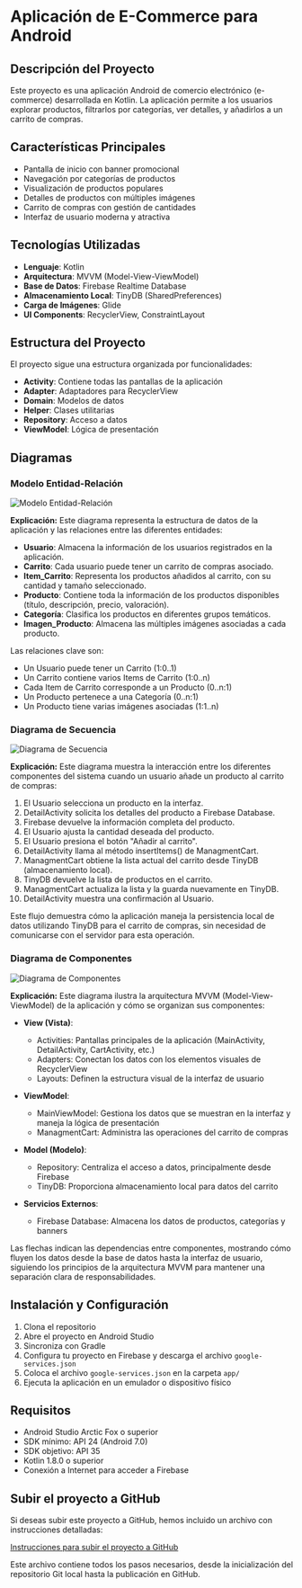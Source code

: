 # Aplicación de E-Commerce para Android

## Descripción del Proyecto

Este proyecto es una aplicación Android de comercio electrónico (e-commerce) desarrollada en Kotlin. La aplicación permite a los usuarios explorar productos, filtrarlos por categorías, ver detalles, y añadirlos a un carrito de compras.

## Características Principales

- Pantalla de inicio con banner promocional
- Navegación por categorías de productos
- Visualización de productos populares
- Detalles de productos con múltiples imágenes
- Carrito de compras con gestión de cantidades
- Interfaz de usuario moderna y atractiva

## Tecnologías Utilizadas

- **Lenguaje**: Kotlin
- **Arquitectura**: MVVM (Model-View-ViewModel)
- **Base de Datos**: Firebase Realtime Database
- **Almacenamiento Local**: TinyDB (SharedPreferences)
- **Carga de Imágenes**: Glide
- **UI Components**: RecyclerView, ConstraintLayout

## Estructura del Proyecto

El proyecto sigue una estructura organizada por funcionalidades:

- **Activity**: Contiene todas las pantallas de la aplicación
- **Adapter**: Adaptadores para RecyclerView
- **Domain**: Modelos de datos
- **Helper**: Clases utilitarias
- **Repository**: Acceso a datos
- **ViewModel**: Lógica de presentación

## Diagramas

### Modelo Entidad-Relación

![Modelo Entidad-Relación](./images/relacional.png)

**Explicación:**
Este diagrama representa la estructura de datos de la aplicación y las relaciones entre las diferentes entidades:

- **Usuario**: Almacena la información de los usuarios registrados en la aplicación.
- **Carrito**: Cada usuario puede tener un carrito de compras asociado.
- **Item_Carrito**: Representa los productos añadidos al carrito, con su cantidad y tamaño seleccionado.
- **Producto**: Contiene toda la información de los productos disponibles (título, descripción, precio, valoración).
- **Categoría**: Clasifica los productos en diferentes grupos temáticos.
- **Imagen_Producto**: Almacena las múltiples imágenes asociadas a cada producto.

Las relaciones clave son:
- Un Usuario puede tener un Carrito (1:0..1)
- Un Carrito contiene varios Items de Carrito (1:0..n)
- Cada Item de Carrito corresponde a un Producto (0..n:1)
- Un Producto pertenece a una Categoría (0..n:1)
- Un Producto tiene varias imágenes asociadas (1:1..n)

### Diagrama de Secuencia

![Diagrama de Secuencia](./images/secuencia.png)

**Explicación:**
Este diagrama muestra la interacción entre los diferentes componentes del sistema cuando un usuario añade un producto al carrito de compras:

1. El Usuario selecciona un producto en la interfaz.
2. DetailActivity solicita los detalles del producto a Firebase Database.
3. Firebase devuelve la información completa del producto.
4. El Usuario ajusta la cantidad deseada del producto.
5. El Usuario presiona el botón "Añadir al carrito".
6. DetailActivity llama al método insertItems() de ManagmentCart.
7. ManagmentCart obtiene la lista actual del carrito desde TinyDB (almacenamiento local).
8. TinyDB devuelve la lista de productos en el carrito.
9. ManagmentCart actualiza la lista y la guarda nuevamente en TinyDB.
10. DetailActivity muestra una confirmación al Usuario.

Este flujo demuestra cómo la aplicación maneja la persistencia local de datos utilizando TinyDB para el carrito de compras, sin necesidad de comunicarse con el servidor para esta operación.

### Diagrama de Componentes

![Diagrama de Componentes](./images/componentes.jpg)

**Explicación:**
Este diagrama ilustra la arquitectura MVVM (Model-View-ViewModel) de la aplicación y cómo se organizan sus componentes:

- **View (Vista)**:
  - Activities: Pantallas principales de la aplicación (MainActivity, DetailActivity, CartActivity, etc.)
  - Adapters: Conectan los datos con los elementos visuales de RecyclerView
  - Layouts: Definen la estructura visual de la interfaz de usuario

- **ViewModel**:
  - MainViewModel: Gestiona los datos que se muestran en la interfaz y maneja la lógica de presentación
  - ManagmentCart: Administra las operaciones del carrito de compras

- **Model (Modelo)**:
  - Repository: Centraliza el acceso a datos, principalmente desde Firebase
  - TinyDB: Proporciona almacenamiento local para datos del carrito

- **Servicios Externos**:
  - Firebase Database: Almacena los datos de productos, categorías y banners

Las flechas indican las dependencias entre componentes, mostrando cómo fluyen los datos desde la base de datos hasta la interfaz de usuario, siguiendo los principios de la arquitectura MVVM para mantener una separación clara de responsabilidades.


## Instalación y Configuración

1. Clona el repositorio
2. Abre el proyecto en Android Studio
3. Sincroniza con Gradle
4. Configura tu proyecto en Firebase y descarga el archivo `google-services.json`
5. Coloca el archivo `google-services.json` en la carpeta `app/`
6. Ejecuta la aplicación en un emulador o dispositivo físico

## Requisitos

- Android Studio Arctic Fox o superior
- SDK mínimo: API 24 (Android 7.0)
- SDK objetivo: API 35
- Kotlin 1.8.0 o superior
- Conexión a Internet para acceder a Firebase

## Subir el proyecto a GitHub

Si deseas subir este proyecto a GitHub, hemos incluido un archivo con instrucciones detalladas:

[Instrucciones para subir el proyecto a GitHub](./GITHUB_INSTRUCCIONES.md)

Este archivo contiene todos los pasos necesarios, desde la inicialización del repositorio Git local hasta la publicación en GitHub.

